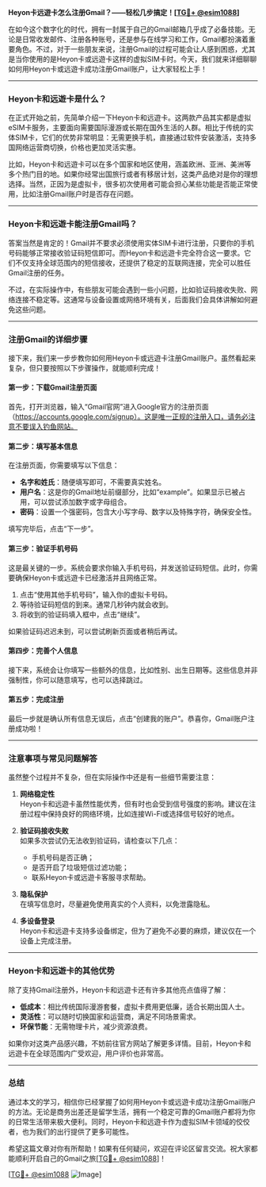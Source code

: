 **Heyon卡远遊卡怎么注册Gmail？——轻松几步搞定！[[TG💪+ @esim1088](https://t.me/s/esim1088)]**

在如今这个数字化的时代，拥有一封属于自己的Gmail邮箱几乎成了必备技能。无论是日常收发邮件、注册各种账号，还是参与在线学习和工作，Gmail都扮演着重要角色。不过，对于一些朋友来说，注册Gmail的过程可能会让人感到困惑，尤其是当你使用的是Heyon卡或远遊卡这样的虚拟SIM卡时。今天，我们就来详细聊聊如何用Heyon卡或远遊卡成功注册Gmail账户，让大家轻松上手！

---

### Heyon卡和远遊卡是什么？

在正式开始之前，先简单介绍一下Heyon卡和远遊卡。这两款产品其实都是虚拟eSIM卡服务，主要面向需要国际漫游或长期在国外生活的人群。相比于传统的实体SIM卡，它们的优势非常明显：无需更换手机，直接通过软件安装激活，支持多国网络运营商切换，价格也更加灵活实惠。

比如，Heyon卡和远遊卡可以在多个国家和地区使用，涵盖欧洲、亚洲、美洲等多个热门目的地。如果你经常出国旅行或者有移居计划，这类产品绝对是你的理想选择。当然，正因为是虚拟卡，很多初次使用者可能会担心某些功能是否能正常使用，比如注册Gmail账户时是否存在问题。

---

### Heyon卡和远遊卡能注册Gmail吗？

答案当然是肯定的！Gmail并不要求必须使用实体SIM卡进行注册，只要你的手机号码能够正常接收验证码短信即可。而Heyon卡和远遊卡完全符合这一要求。它们不仅支持全球范围内的短信接收，还提供了稳定的互联网连接，完全可以胜任Gmail注册的任务。

不过，在实际操作中，有些朋友可能会遇到一些小问题，比如验证码接收失败、网络连接不稳定等。这通常与设备设置或网络环境有关，后面我们会具体讲解如何避免这些问题。

---

### 注册Gmail的详细步骤

接下来，我们来一步步教你如何用Heyon卡或远遊卡注册Gmail账户。虽然看起来复杂，但只要按照以下步骤操作，就能顺利完成！

#### 第一步：下载Gmail注册页面

首先，打开浏览器，输入“Gmail官网”进入Google官方的注册页面（https://accounts.google.com/signup）。这是唯一正规的注册入口，请务必注意不要误入钓鱼网站。

#### 第二步：填写基本信息

在注册页面，你需要填写以下信息：
- **名字和姓氏**：随便填写即可，不需要真实姓名。
- **用户名**：这是你的Gmail地址前缀部分，比如“example”。如果显示已被占用，可以尝试添加数字或字母组合。
- **密码**：设置一个强密码，包含大小写字母、数字以及特殊字符，确保安全性。

填写完毕后，点击“下一步”。

#### 第三步：验证手机号码

这是最关键的一步。系统会要求你输入手机号码，并发送验证码短信。此时，你需要确保Heyon卡或远遊卡已经激活并且网络正常。

1. 点击“使用其他手机号码”，输入你的虚拟卡号码。
2. 等待验证码短信的到来。通常几秒钟内就会收到。
3. 将收到的验证码填入框中，点击“继续”。

如果验证码迟迟未到，可以尝试刷新页面或者稍后再试。

#### 第四步：完善个人信息

接下来，系统会让你填写一些额外的信息，比如性别、出生日期等。这些信息并非强制性，你可以随意填写，也可以选择跳过。

#### 第五步：完成注册

最后一步就是确认所有信息无误后，点击“创建我的账户”。恭喜你，Gmail账户注册成功啦！

---

### 注意事项与常见问题解答

虽然整个过程并不复杂，但在实际操作中还是有一些细节需要注意：

1. **网络稳定性**  
   Heyon卡和远遊卡虽然性能优秀，但有时也会受到信号强度的影响。建议在注册过程中保持良好的网络环境，比如连接Wi-Fi或选择信号较好的地点。

2. **验证码接收失败**  
   如果多次尝试仍无法收到验证码，请检查以下几点：
   - 手机号码是否正确；
   - 是否开启了垃圾短信过滤功能；
   - 联系Heyon卡或远遊卡客服寻求帮助。

3. **隐私保护**  
   在填写信息时，尽量避免使用真实的个人资料，以免泄露隐私。

4. **多设备登录**  
   Heyon卡和远遊卡支持多设备绑定，但为了避免不必要的麻烦，建议仅在一个设备上完成注册。

---

### Heyon卡和远遊卡的其他优势

除了支持Gmail注册外，Heyon卡和远遊卡还有许多其他亮点值得了解：

- **低成本**：相比传统国际漫游套餐，虚拟卡费用更低廉，适合长期出国人士。
- **灵活性**：可以随时切换国家和运营商，满足不同场景需求。
- **环保节能**：无需物理卡片，减少资源浪费。

如果你对这类产品感兴趣，不妨前往官方网站了解更多详情。目前，Heyon卡和远遊卡在全球范围内广受欢迎，用户评价也非常高。

---

### 总结

通过本文的学习，相信你已经掌握了如何用Heyon卡或远遊卡成功注册Gmail账户的方法。无论是商务出差还是留学生活，拥有一个稳定可靠的Gmail账户都将为你的日常生活带来极大便利。同时，Heyon卡和远遊卡作为虚拟SIM卡领域的佼佼者，也为我们的出行提供了更多可能性。

希望这篇文章对你有所帮助！如果有任何疑问，欢迎在评论区留言交流。祝大家都能顺利开启自己的Gmail之旅[[TG💪+ @esim1088](https://t.me/s/esim1088)]！

[[TG💪+ @esim1088](https://t.me/s/esim1088) ![Image](https://i.postimg.cc/4NQfJmqS/Snipaste-2025-05-13-00-14-12.png)]